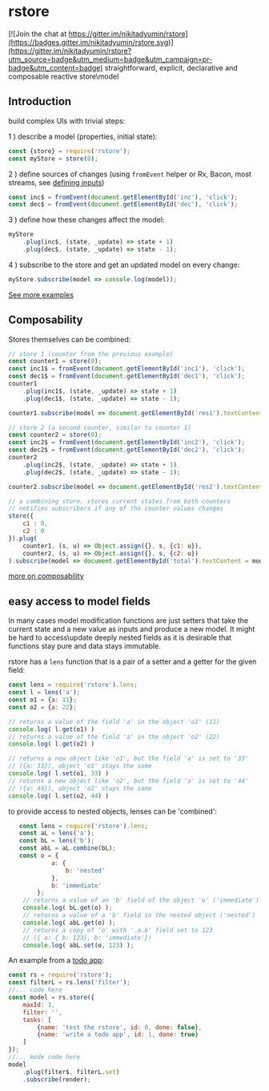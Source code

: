 # rstore
[![Join the chat at https://gitter.im/nikitadyumin/rstore](https://badges.gitter.im/nikitadyumin/rstore.svg)](https://gitter.im/nikitadyumin/rstore?utm_source=badge&utm_medium=badge&utm_campaign=pr-badge&utm_content=badge)
straightforward, explicit, declarative and composable reactive store\model

## Introduction
build complex UIs with trivial steps:

1 ) describe a model (properties, initial state):

```javascript
const {store} = require('rstore'); 
const myStore = store(0);
```

2 ) define sources of changes (using `fromEvent` helper or Rx, Bacon, most streams, see [defining inputs](define_changes.md))

```javascript
const inc$ = fromEvent(document.getElementById('inc'), 'click');
const dec$ = fromEvent(document.getElementById('dec'), 'click');
```

3 ) define how these changes affect the model:

```javascript
myStore
    .plug(inc$, (state, _update) => state + 1)
    .plug(dec$, (state, _update) => state - 1);
```

4 ) subscribe to the store and get an updated model on every change:

```javascript
myStore.subscribe(model => console.log(model));
```

[See more examples](examples/examples.md)

## Composability

Stores themselves can be combined: 
```javascript
// store 1 (counter from the previous example)
const counter1 = store(0);
const inc1$ = fromEvent(document.getElementById('inc1'), 'click');
const dec1$ = fromEvent(document.getElementById('dec1'), 'click');
counter1
    .plug(inc1$, (state, _update) => state + 1)
    .plug(dec1$, (state, _update) => state - 1);

counter1.subscribe(model => document.getElementById('res1').textContent = model);

// store 2 (a second counter, similar to counter 1)
const counter2 = store(0);
const inc2$ = fromEvent(document.getElementById('inc2'), 'click');
const dec2$ = fromEvent(document.getElementById('dec2'), 'click');
counter2
    .plug(inc2$, (state, _update) => state + 1)
    .plug(dec2$, (state, _update) => state - 1);

counter2.subscribe(model => document.getElementById('res2').textContent = model);

// a combining store, stores current states from both counters 
// notifies subscribers if any of the counter values changes 
store({
    c1 : 0,
    c2 : 0
}).plug(
    counter1, (s, u) => Object.assign({}, s, {c1: u}),
    counter2, (s, u) => Object.assign({}, s, {c2: u})
).subscribe(model => document.getElementById('total').textContent = model.c1 + model.c2);
```

[more on composability](composability.md)

## easy access to model fields
In many cases model modification functions are just setters that take the current state and a new value as inputs and produce a new model. It might be hard to access\update deeply nested fields as it is desirable that functions stay pure and data stays immutable.

rstore has a `lens` function that is a pair of a setter and a getter for the given field:
```javascript
const lens = require('rstore').lens;
const l = lens('a');
const o1 = {a: 11};
const o2 = {a: 22};

// returns a value of the field 'a' in the object 'o1' (11)
console.log( l.get(o1) ) 
// returns a value of the field 'a' in the object 'o2' (22)
console.log( l.get(o2) ) 

// returns a new object like 'o1', but the field 'a' is set to '33' 
// ({a: 33}), object 'o1' stays the same
console.log( l.set(o1, 33) ) 
// returns a new object like 'o2', but the field 'a' is set to '44' 
// ({a: 44}), object 'o2' stays the same
console.log( l.set(o2, 44) ) 
```
to provide access to nested objects, lenses can be 'combined':
```javascript
   const lens = require('rstore').lens;
   const aL = lens('a');
   const bL = lens('b');
   const abL = aL.combine(bL);
   const o = {
            a: {
                b: 'nested'
            },
            b: 'immediate'
        };
    // returns a value of an 'b' field of the object 'o' ('immediate')
    console.log( bL.get(o) ); 
    // returns a value of a 'b' field in the nested object ('nested')
    console.log( abL.get(o) ); 
    // returns a copy of 'o' with '.a.b' field set to 123 
    // ({ a: { b: 123}, b: 'immediate'})
    console.log( abL.set(o, 123) ); 
```
An example from a [todo app](https://github.com/nikitadyumin/rstore/tree/master/examples/todo):
```javascript
const rs = require('rstore');
const filterL = rs.lens('filter');
//... code here
const model = rs.store({
    maxId: 1,
    filter: '',
    tasks: [
        {name: 'test the rstore', id: 0, done: false},
        {name: 'write a todo app', id: 1, done: true}
    ]
});
//... mode code here
model
    .plug(filter$, filterL.set)
    .subscribe(render);
```
